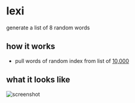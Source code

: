 # lexi
generate a list of 8 random words

## how it works
* pull words of random index from list of [10,000](https://github.com/first20hours/google-10000-english/blob/master/google-10000-english.txt)

## what it looks like

![screenshot](https://fabigan.files.wordpress.com/2016/05/lexi-lang.png?w=768)

